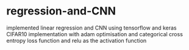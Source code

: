 # regression-and-CNN
implemented linear regression and CNN using tensorflow and keras
CIFAR10 implementation with adam optimisation and categorical cross entropy loss function and relu as the activation function
